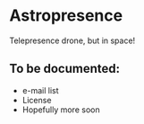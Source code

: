 # Astropresence #

Telepresence drone, but in space!

## To be documented: ##

* e-mail list
* License
* Hopefully more soon
